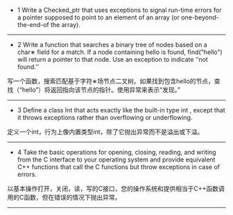 * 1 Write a Checked_ptr<T> that uses exceptions to signal run-time errors for a pointer supposed to point to an element of an array (or one-beyond-the-end-of the array).


---

* 2 Write a function that searches a binary tree of nodes based on a char∗ field for a match. If a node containing hello is found, find("hello") will return a pointer to that node. Use an exception to indicate ‘‘not found.’’

写一个函数，搜索匹配基于字符∗场节点二叉树。如果找到包含hello的节点，查找（“hello”）将返回指向该节点的指针。使用异常来表示“发现。”

---

* 3 Define a class Int that acts exactly like the built-in type int , except that it throws exceptions rather than overflowing or underflowing.

定义一个int，行为上像内置类型int，除了它抛出异常而不是溢出或下溢。



---

* 4 Take the basic operations for opening, closing, reading, and writing from the C interface to your operating system and provide equivalent C++ functions that call the C functions but throw exceptions in case of errors.

以基本操作打开，关闭，读，写的C接口，您的操作系统和提供相当于C++函数调用的C函数，但在错误的情况下抛出异常。

---
